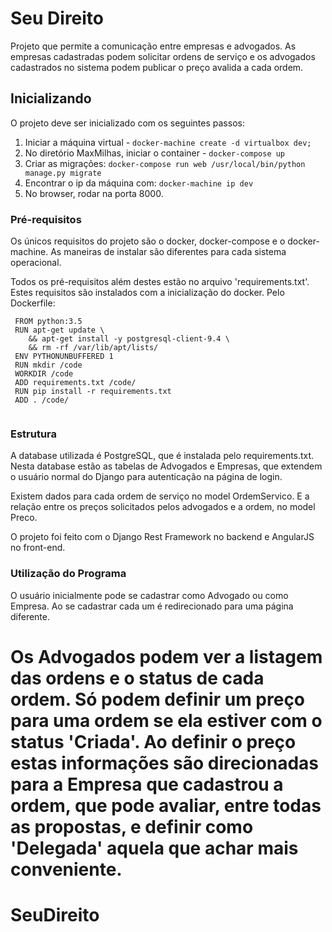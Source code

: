 # Seu Direito

Projeto que permite a comunicação entre empresas e advogados. As empresas cadastradas podem solicitar ordens de serviço e os advogados cadastrados no sistema podem publicar o preço avalida a cada ordem.

## Inicializando

O projeto deve ser inicializado com os seguintes passos:

1. Iniciar a máquina virtual - `docker-machine create -d virtualbox dev;` 
2. No diretório MaxMilhas, iniciar o container - `docker-compose up`
3. Criar as migrações: `docker-compose run web /usr/local/bin/python manage.py migrate `
4. Encontrar o ip da máquina com: `docker-machine ip dev`
5. No browser, rodar na porta 8000.

### Pré-requisitos

Os únicos requisitos do projeto são o docker, docker-compose e o docker-machine. As maneiras de instalar são diferentes para cada sistema operacional.

Todos os pré-requisitos além destes estão no arquivo 'requirements.txt'. Estes requisitos são instalados com a inicialização do docker. Pelo Dockerfile:
```
 FROM python:3.5
 RUN apt-get update \
    && apt-get install -y postgresql-client-9.4 \
    && rm -rf /var/lib/apt/lists/
 ENV PYTHONUNBUFFERED 1
 RUN mkdir /code
 WORKDIR /code
 ADD requirements.txt /code/
 RUN pip install -r requirements.txt
 ADD . /code/
 
```
 

### Estrutura

A database utilizada é PostgreSQL, que é instalada pelo requirements.txt. Nesta database estão as tabelas de Advogados e Empresas, que extendem o usuário normal do Django para autenticação na página de login.

Existem dados para cada ordem de serviço no model OrdemServico. E a relação entre os preços solicitados pelos advogados e a ordem, no model Preco.

O projeto foi feito com o Django Rest Framework no backend e AngularJS no front-end.

### Utilização do Programa

O usuário inicialmente pode se cadastrar como Advogado ou como Empresa. Ao se cadastrar cada um é redirecionado para uma página diferente.

Os Advogados podem ver a listagem das ordens e o status de cada ordem. Só podem definir um preço para uma ordem se ela estiver com o status 'Criada'. Ao definir o preço estas informações são direcionadas para a Empresa que cadastrou a ordem, que pode avaliar, entre todas as propostas, e definir como 'Delegada' aquela que achar mais conveniente.
=======
# SeuDireito
